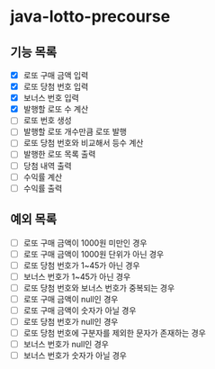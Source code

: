 # java-lotto-precourse

## 기능 목록

- [x] 로또 구매 금액 입력
- [x] 로또 당첨 번호 입력
- [x] 보너스 번호 입력
- [x] 발행할 로또 수 계산
- [ ] 로또 번호 생성
- [ ] 발행할 로또 개수만큼 로또 발행
- [ ] 로또 당첨 번호와 비교해서 등수 계산
- [ ] 발행한 로또 목록 출력
- [ ] 당첨 내역 출력
- [ ] 수익률 계산
- [ ] 수익률 출력

## 예외 목록

- [ ] 로또 구매 금액이 1000원 미만인 경우
- [ ] 로또 구매 금액이 1000원 단위가 아닌 경우
- [ ] 로또 당첨 번호가 1~45가 아닌 경우
- [ ] 보너스 번호가 1~45가 아닌 경우
- [ ] 로또 당첨 번호와 보너스 번호가 중복되는 경우
- [ ] 로또 구매 금액이 null인 경우
- [ ] 로또 구매 금액이 숫자가 아닐 경우
- [ ] 로또 당첨 번호가 null인 경우
- [ ] 로또 당첨 번호에 구분자를 제외한 문자가 존재하는 경우
- [ ] 보너스 번호가 null인 경우
- [ ] 보너스 번호가 숫자가 아닐 경우